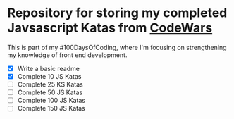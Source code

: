 # Repository for storing my completed Javsascript Katas from [CodeWars](https://codewars.com)

This is part of my #100DaysOfCoding, where I'm focusing on strengthening my knowledge of front end development.

- [x] Write a basic readme
- [x] Complete 10 JS Katas
- [ ] Complete 25 KS Katas
- [ ] Complete 50 JS Katas
- [ ] Complete 100 JS Katas
- [ ] Complete 150 JS Katas
